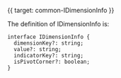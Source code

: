 {{ target: common-IDimensionInfo }}

The definition of IDimensionInfo is:
```
interface IDimensionInfo {
  dimensionKey?: string;
  value?: string;
  indicatorKey?: string;
  isPivotCorner?: boolean;
}
```